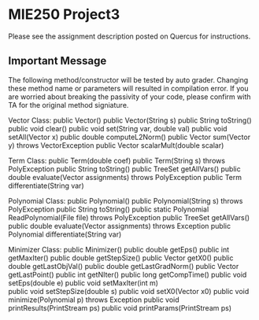 # MIE250 Project3

Please see the assignment description posted on Quercus for instructions.

## Important Message
The following method/constructor will be tested by auto grader. Changing these method name or parameters will resulted in compilation error. If you are worried about breaking the passivity of your code, please confirm with TA for the original method signiature. 

Vector Class:
public Vector()
public Vector(String s)
public String toString()
public void clear()
public void set(String var, double val)
public void setAll(Vector x)
public double computeL2Norm() 
public Vector sum(Vector y) throws VectorException
public Vector scalarMult(double scalar)

Term Class:
public Term(double coef)
public Term(String s) throws PolyException
public String toString()
public TreeSet<String> getAllVars()
public double evaluate(Vector assignments) throws PolyException 
public Term differentiate(String var) 

Polynomial Class:
public Polynomial()
public Polynomial(String s) throws PolyException
public String toString()
public static Polynomial ReadPolynomial(File file) throws PolyException
public TreeSet<String> getAllVars()
public double evaluate(Vector assignments) throws Exception
public Polynomial differentiate(String var)


Minimizer Class:
public Minimizer() 
public double getEps()
public int getMaxIter()
public double getStepSize()
public Vector getX0() 
public double getLastObjVal()
public double getLastGradNorm()
public Vector getLastPoint()
public int getNIter()
public long getCompTime()
public void setEps(double e) 
public void setMaxIter(int m)  
public void setStepSize(double s)
public void setX0(Vector x0)
public void minimize(Polynomial p) throws Exception 
public void printResults(PrintStream ps)
public void printParams(PrintStream ps) 
